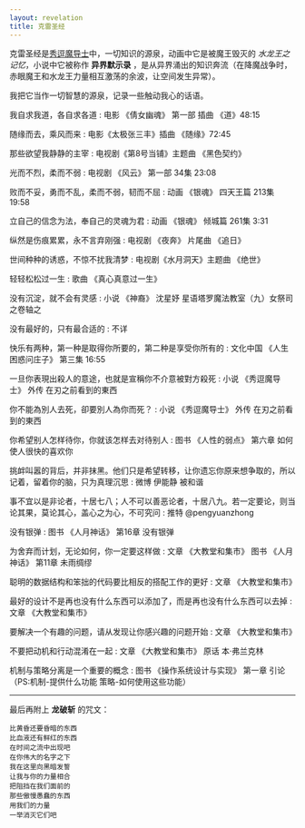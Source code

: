 ```yaml
---
layout: revelation
title: 克雷圣经
---
```


克雷圣经是[秀逗魔导士](http://zh.wikipedia.org/wiki/%E7%A7%80%E9%80%97%E9%AD%94%E5%AF%BC%E5%A3%AB)中，一切知识的源泉，动画中它是被魔王毁灭的 *水龙王之记忆*，小说中它被称作 **异界默示录** ，是从异界涌出的知识奔流（在降魔战争时，赤眼魔王和水龙王力量相互激荡的余波，让空间发生异常）。

我把它当作一切智慧的源泉，记录一些触动我心的话语。

我自求我道，各自求各道
:   电影 《倩女幽魂》 第一部 插曲 《道》48:15

随缘而去，乘风而来
:   电影《太极张三丰》插曲 《随缘》72:45

那些欲望我静静的主宰
:   电视剧《第8号当铺》主题曲 《黑色契约》

光而不烈，柔而不弱
:   电视剧 《风云》 第一部 34集 23:08

败而不妥，勇而不乱，柔而不弱，韧而不屈
:   动画 《银魂》 四天王篇 213集 19:58

立自己的信念为法，奉自己的灵魂为君
:   动画 《银魂》 倾城篇 261集 3:31

纵然是伤痕累累，永不言弃刚强
:   电视剧 《夜奔》 片尾曲 《追日》

世间种种的诱惑，不惊不扰我清梦
:   电视剧《水月洞天》主题曲 《绝世》

轻轻松松过一生
:   歌曲 《真心真意过一生》

没有沉淀，就不会有灵感
:   小说 《神裔》 沈星妤 星语塔罗魔法教室（九）女祭司之卷轴之

没有最好的，只有最合适的
:   不详

快乐有两种，第一种是取得你所要的，第二种是享受你所有的
:   文化中国 《人生困惑问庄子》 第三集 16:55

一旦你表現出殺人的意途，也就是宣稱你不介意被對方殺死
:   小说 《秀逗魔导士》 外传 在刃之前看到的東西

你不能為別人去死，卻要別人為你而死？
:   小说 《秀逗魔导士》 外传 在刃之前看到的東西

你希望别人怎样待你，你就该怎样去对待别人
:	图书 《人性的弱点》 第六章 如何使人很快的喜欢你 

挑衅叫嚣的背后，并非抹黑。他们只是希望转移，让你遗忘你原来想争取的，所以记着，留着你的脑，只为真理沉思
:   微博 伊能静 被和谐

事不宜以是非论者，十居七八；人不可以善恶论者，十居八九。若一定要论，则当论其果，莫论其心，盖心之为心，不可究问
:   推特 @pengyuanzhong

没有银弹
:   图书 《人月神话》 第16章 没有银弹

为舍弃而计划，无论如何，你一定要这样做
:   文章 《大教堂和集市》 图书 《人月神话》 第11章 未雨绸缪

聪明的数据结构和笨拙的代码要比相反的搭配工作的更好
:   文章 《大教堂和集市》

最好的设计不是再也没有什么东西可以添加了，而是再也没有什么东西可以去掉
:   文章 《大教堂和集市》

要解决一个有趣的问题，请从发现让你感兴趣的问题开始
:   文章 《大教堂和集市》

不要把动机和行动混淆在一起
:   文章 《大教堂和集市》 原话 本·弗兰克林

机制与策略分离是一个重要的概念
:   图书 《操作系统设计与实现》 第一章 引论 （PS:机制-提供什么功能 策略-如何使用这些功能）

* * *

最后再附上 **龙破斩** 的咒文：

    比黄昏还要昏暗的东西
    比血液还有鲜红的东西
    在时间之流中出现吧
    在你伟大的名字之下
    我在这里向黑暗发誓
    让我与你的力量相合
    把阻挡在我们面前的
    那些傲慢愚蠢的东西
    用我们的力量
    一举消灭它们吧

